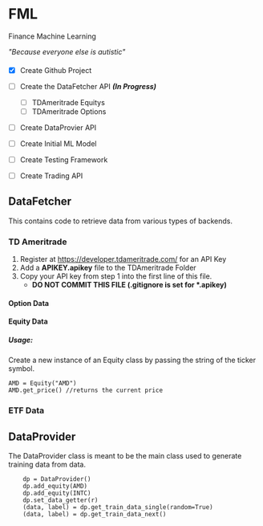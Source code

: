 # FML
Finance Machine Learning

*"Because everyone else is autistic"*

#### 
- [x] Create Github Project
- [ ] Create the DataFetcher API ***(In Progress)***
    - [ ] TDAmeritrade Equitys
    - [ ] TDAmeritrade Options
- [ ] Create DataProvier API
- [ ] Create Initial ML Model
- [ ] Create Testing Framework
- [ ] Create Trading API



## DataFetcher
This contains code to retrieve data from various types of backends.

### TD Ameritrade
1. Register at https://developer.tdameritrade.com/ for an API Key
2. Add a **APIKEY.apikey** file to the TDAmeritrade Folder 
3. Copy your API key from step 1 into the first line of this file.
    - **DO NOT COMMIT THIS FILE (.gitignore is set for \*.apikey)**

#### Option Data
#### Equity Data
##### Usage:
Create a new instance of an Equity class by passing the string of the ticker symbol.
```
AMD = Equity("AMD")
AMD.get_price() //returns the current price

```
###  ETF Data

## DataProvider

The DataProvider class is meant to be the main class used to generate training data from data.

```
    dp = DataProvider()
    dp.add_equity(AMD)
    dp.add_equity(INTC)
    dp.set_data_getter(r)
    (data, label) = dp.get_train_data_single(random=True)
    (data, label) = dp.get_train_data_next()


   